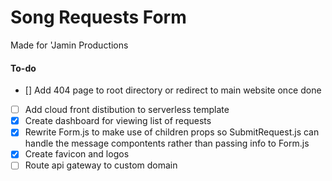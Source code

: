 # Song Requests Form

Made for 'Jamin Productions

#### To-do

- [] Add 404 page to root directory or redirect to main website once done
- [ ] Add cloud front distibution to serverless template
- [x] Create dashboard for viewing list of requests
- [x] Rewrite Form.js to make use of children props so SubmitRequest.js can handle the message compontents rather than passing info to Form.js
- [x] Create favicon and logos
- [ ] Route api gateway to custom domain
